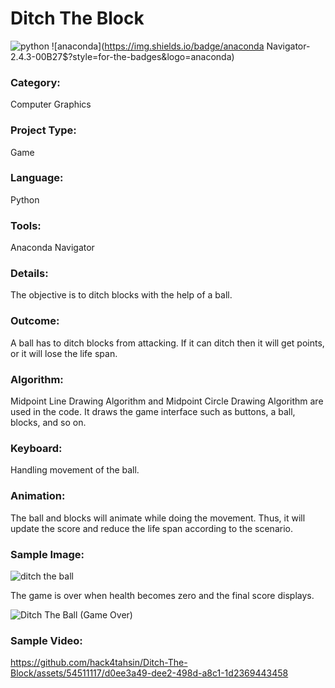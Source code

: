 # Ditch The Block

![python](https://img.shields.io/badge/Python-3.11.4-FDB515?style=for-the-badges&logo=Python) ![anaconda](https://img.shields.io/badge/anaconda Navigator-2.4.3-00B27$?style=for-the-badges&logo=anaconda)

### Category:
Computer Graphics

### Project Type:
Game

### Language:
Python

### Tools:
Anaconda Navigator

### Details:
The objective is to ditch blocks with the help of a ball.

### Outcome:
A ball has to ditch blocks from attacking. If it can ditch then it will get points, or it will lose the life span.

### Algorithm:
Midpoint Line Drawing Algorithm and Midpoint Circle Drawing Algorithm are used in the code. It draws the game interface such as buttons, a ball, blocks, and so on.

### Keyboard:
Handling movement of the ball.

### Animation:
The ball and blocks will animate while doing the movement. Thus, it will update the score and reduce the life span according to the scenario.

### Sample Image:
![ditch the ball](https://github.com/hack4tahsin/Ditch-The-Block/assets/54511117/4227a0c5-77e8-44ce-8698-e3f448263b04)

The game is over when health becomes zero and the final score displays.

![Ditch The Ball (Game Over)](https://github.com/hack4tahsin/Ditch-The-Block/assets/54511117/94638422-0dff-48ea-b0b4-6d1d5fb9ec7a)

### Sample Video:
https://github.com/hack4tahsin/Ditch-The-Block/assets/54511117/d0ee3a49-dee2-498d-a8c1-1d2369443458
